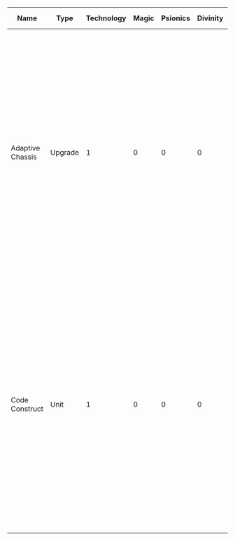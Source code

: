 | Name              | Type    | Technology | Magic | Psionics | Divinity | CP Cost | Malevolence | Utility      | Combat  | Impact      | Keywords | Rank | Range | Attack | Defense | Rule Box                         | Flavor Text              | Image Description                                                                                                                                                                                                                                         | Featured Faction |
|-------------------|----------|------------|-------|----------|----------|---------|-------------|---------------|---------|-------------|----------|------|-------|--------|---------|----------------------------------|--------------------------|--------------------------------------------------------------------------------------------------------------------------------------------------------------------------------------------------------------------------------------------------------------------|--------------------|
| Adaptive Chassis | Upgrade | 1          | 0     | 0        | 0        | 2       | Neutral     | Utility       | Offense | Neutral     |          | -    | -     | -      | +1       | **Attach to a target Unit.** | *"Our forms are fluid, our purpose unwavering."* | A gleaming, metallic exoskeleton partially assembled around a glowing core, wires and conduits snaking out, ready to interface with any unit. Smoke billows in the background as a welding torch sparks, illuminating the determined face of a Ferro-Sapien engineer. | Ferro-Sapiens     |
| Code Construct  | Unit  | 1          | 0     | 0        | 0        | 2       | Neutral     | Utility-Focused | Balanced  | Constructive | Phase Shift, Sturdy  | Terrestrial | Close | 1      | 1       | **Phase Shift** - *This unit cannot be targeted by attacks or abilities for the rest of the turn.*  | *"Reality is but lines of code."*       | A shimmering, semi-transparent humanoid form composed of glowing blue lines of code. It stands amidst a swirling vortex of data streams, its features constantly shifting and reforming. In the background, faint outlines of binary code cascade down a dark digital landscape. | Axiom Network     |
